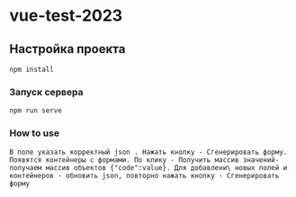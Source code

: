 # vue-test-2023

## Настройка проекта
```
npm install
```

### Запуск сервера
```
npm run serve
```

### How to use
```
В поле указать корректный json . Нажать кнопку - Сгенерировать форму. Появятся контейнеры с формами. По клику - Получить массив значений- получаем массив объектов {"code":value}. Для добавлени\ новых полей и контейнеров - обновить json, повторно нажать кнопку - Сгенерировать форму
```
